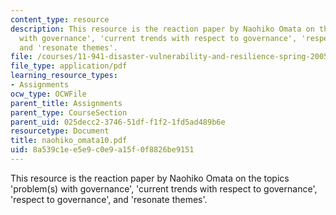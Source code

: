 ```yaml
---
content_type: resource
description: This resource is the reaction paper by Naohiko Omata on the topics 'problem(s)
  with governance', 'current trends with respect to governance', 'respect to governance',
  and 'resonate themes'.
file: /courses/11-941-disaster-vulnerability-and-resilience-spring-2005/8a539c1ee5e9c0e9a15f0f8826be9151_naohiko_omata10.pdf
file_type: application/pdf
learning_resource_types:
- Assignments
ocw_type: OCWFile
parent_title: Assignments
parent_type: CourseSection
parent_uid: 025decc2-3746-51df-f1f2-1fd5ad489b6e
resourcetype: Document
title: naohiko_omata10.pdf
uid: 8a539c1e-e5e9-c0e9-a15f-0f8826be9151
---
```

This resource is the reaction paper by Naohiko Omata on the topics 'problem(s) with governance', 'current trends with respect to governance', 'respect to governance', and 'resonate themes'.

